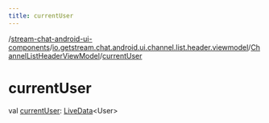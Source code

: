 ```yaml
---
title: currentUser
---
```

/[stream-chat-android-ui-components](../../index.md)/[io.getstream.chat.android.ui.channel.list.header.viewmodel](../index.md)/[ChannelListHeaderViewModel](index.md)/[currentUser](currentUser.md)  
  
  
  
# currentUser  
val [currentUser](currentUser.md): [LiveData](https://developer.android.com/reference/kotlin/androidx/lifecycle/LiveData.html)&lt;User&gt;
